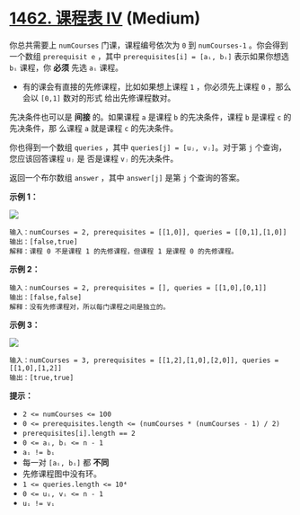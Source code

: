 # [1462. 课程表 IV][link] (Medium)

[link]: https://leetcode.cn/problems/course-schedule-iv/

你总共需要上 `numCourses` 门课，课程编号依次为 `0` 到 `numCourses-1` 。你会得到一个数组 `prerequisit
e` ，其中 `prerequisites[i] = [aᵢ, bᵢ]` 表示如果你想选 `bᵢ` 课程，你 **必须** 先选 `aᵢ` 课程。

- 有的课会有直接的先修课程，比如如果想上课程 `1` ，你必须先上课程 `0` ，那么会以 `[0,1]` 数对的形式
给出先修课程数对。

先决条件也可以是 **间接** 的。如果课程 `a` 是课程 `b` 的先决条件，课程 `b` 是课程 `c` 的先决条件，那
么课程 `a` 就是课程 `c` 的先决条件。

你也得到一个数组 `queries` ，其中 `queries[j] = [uⱼ, vⱼ]`。对于第 `j` 个查询，您应该回答课程 `uⱼ` 是
否是课程 `vⱼ` 的先决条件。

返回一个布尔数组 `answer` ，其中 `answer[j]` 是第 `j` 个查询的答案。

**示例 1：**

![](https://assets.leetcode.com/uploads/2021/05/01/courses4-1-graph.jpg)

```
输入：numCourses = 2, prerequisites = [[1,0]], queries = [[0,1],[1,0]]
输出：[false,true]
解释：课程 0 不是课程 1 的先修课程，但课程 1 是课程 0 的先修课程。

```

**示例 2：**

```
输入：numCourses = 2, prerequisites = [], queries = [[1,0],[0,1]]
输出：[false,false]
解释：没有先修课程对，所以每门课程之间是独立的。

```

**示例 3：**

![](https://assets.leetcode.com/uploads/2021/05/01/courses4-3-graph.jpg)

```
输入：numCourses = 3, prerequisites = [[1,2],[1,0],[2,0]], queries = [[1,0],[1,2]]
输出：[true,true]

```

**提示：**

- `2 <= numCourses <= 100`
- `0 <= prerequisites.length <= (numCourses * (numCourses - 1) / 2)`
- `prerequisites[i].length == 2`
- `0 <= aᵢ, bᵢ <= n - 1`
- `aᵢ != bᵢ`
- 每一对 `[aᵢ, bᵢ]` 都 **不同**
- 先修课程图中没有环。
- `1 <= queries.length <= 10⁴`
- `0 <= uᵢ, vᵢ <= n - 1`
- `uᵢ != vᵢ`
